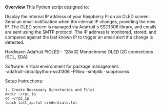**Overview**
This Python script designed to:

Display the internal IP address of your Raspberry Pi on an OLED screen.
Send an email notification when the internal IP changes, providing the new IP.
The OLED screen is managed via Adafruit's SSD1306 library, and emails are sent using the SMTP protocol. The IP address is monitored, stored, and compared against the last known IP to trigger an email alert if a change is detected.

Hardware: 
Adafruit PiOLED - 128x32 Monochrome OLED 
I2C connections (SCL, SDA)

Software: 
Virtual environment for package management:     
    -adafruit-circuitpython-ssd1306
    -Pillow
    -smtplib
    -subprocess

Setup Instructions: 
```
1. Create Necessary Directories and Files 
mkdir ~/rpi_ip
cd ~/rpi_ip
touch last_ip.txt credentials.txt
```
